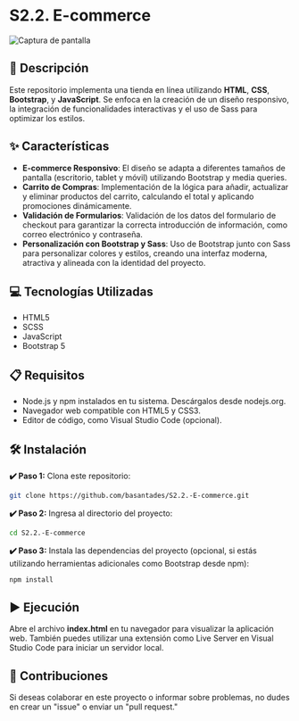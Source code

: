 # S2.2. E-commerce

![Captura de pantalla](images/screenshot.png)

## 📄 Descripción

Este repositorio implementa una tienda en línea utilizando **HTML**, **CSS**, **Bootstrap**, y **JavaScript**. Se enfoca en la creación de un diseño responsivo, la integración de funcionalidades interactivas y el uso de Sass para optimizar los estilos.

## ✨ Características

- **E-commerce Responsivo**: El diseño se adapta a diferentes tamaños de pantalla (escritorio, tablet y móvil) utilizando Bootstrap y media queries.
- **Carrito de Compras**: Implementación de la lógica para añadir, actualizar y eliminar productos del carrito, calculando el total y aplicando promociones dinámicamente.
- **Validación de Formularios**: Validación de los datos del formulario de checkout para garantizar la correcta introducción de información, como correo electrónico y contraseña.
- **Personalización con Bootstrap y Sass**: Uso de Bootstrap junto con Sass para personalizar colores y estilos, creando una interfaz moderna, atractiva y alineada con la identidad del proyecto.


## 💻 Tecnologías Utilizadas

- HTML5
- SCSS
- JavaScript
- Bootstrap 5

## 📋 Requisitos

- Node.js y npm instalados en tu sistema. Descárgalos desde nodejs.org.
- Navegador web compatible con HTML5 y CSS3.
- Editor de código, como Visual Studio Code (opcional).

## 🛠️ Instalación

**✔️ Paso 1:** Clona este repositorio:
```bash
git clone https://github.com/basantades/S2.2.-E-commerce.git
```

**✔️ Paso 2:** Ingresa al directorio del proyecto:
```bash
cd S2.2.-E-commerce
```

**✔️ Paso 3:** Instala las dependencias del proyecto (opcional, si estás utilizando herramientas adicionales como Bootstrap desde npm):
```bash
npm install
```

## ▶️ Ejecución

Abre el archivo **index.html** en tu navegador para visualizar la aplicación web. También puedes utilizar una extensión como Live Server en Visual Studio Code para iniciar un servidor local.

## 🤝 Contribuciones

Si deseas colaborar en este proyecto o informar sobre problemas, no dudes en crear un "issue" o enviar un "pull request."